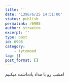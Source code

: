 ```yaml
---
title: ''
date: '1396/6/25 14:51:00'
status: publish
permalink: /6905
author: straxico
excerpt: ''
type: post
id: 6905
category:
    - tytomood
tag: []
post_format: []
---
```

امشب رو با مداد یادداشت میکنیم